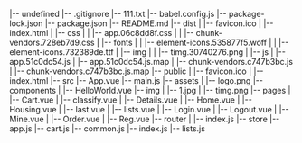 |-- undefined
    |-- .gitignore
    |-- 111.txt
    |-- babel.config.js
    |-- package-lock.json
    |-- package.json
    |-- README.md
    |-- dist
    |   |-- favicon.ico
    |   |-- index.html
    |   |-- css
    |   |   |-- app.06c8dd8f.css
    |   |   |-- chunk-vendors.728eb7d9.css
    |   |-- fonts
    |   |   |-- element-icons.535877f5.woff
    |   |   |-- element-icons.732389de.ttf
    |   |-- img
    |   |   |-- timg.30740276.png
    |   |-- js
    |       |-- app.51c0dc54.js
    |       |-- app.51c0dc54.js.map
    |       |-- chunk-vendors.c747b3bc.js
    |       |-- chunk-vendors.c747b3bc.js.map
    |-- public
    |   |-- favicon.ico
    |   |-- index.html
    |-- src
        |-- App.vue
        |-- main.js
        |-- assets
        |   |-- logo.png
        |-- components
        |   |-- HelloWorld.vue
        |-- img
        |   |-- 1.jpg
        |   |-- timg.png
        |-- pages
        |   |-- Cart.vue
        |   |-- classify.vue
        |   |-- Details.vue
        |   |-- Home.vue
        |   |-- Housing.vue
        |   |-- last.vue
        |   |-- lists.vue
        |   |-- Login.vue
        |   |-- Logout.vue
        |   |-- Mine.vue
        |   |-- Order.vue
        |   |-- Reg.vue
        |-- router
        |   |-- index.js
        |-- store
            |-- app.js
            |-- cart.js
            |-- common.js
            |-- index.js
            |-- lists.js
